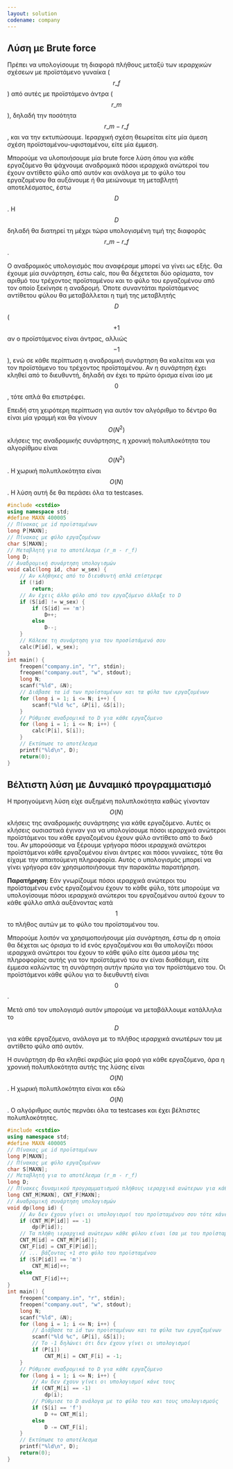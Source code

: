 ```yaml
---
layout: solution
codename: company
---
```


## Λύση με Brute force

Πρέπει να υπολογίσουμε τη διαφορά πλήθους μεταξύ των ιεραρχικών σχέσεων με προϊστάμενο γυναίκα ($$r\_f$$) από αυτές με προϊστάμενο άντρα ($$r\_m$$), δηλαδή την ποσότητα $$r\_m - r\_f$$, και να την εκτυπώσουμε. Ιεραρχική σχέση θεωρείται είτε μία άμεση σχέση προϊσταμένου-υφισταμένου, είτε μία έμμεση.

Μπορούμε να υλοποιήσουμε μία brute force λύση όπου για κάθε εργαζόμενο θα ψάχνουμε αναδρομικά πόσοι ιεραρχικά ανώτεροί του έχουν αντίθετο φύλο από αυτόν και ανάλογα με το φύλο του εργαζομένου θα αυξάνουμε ή θα μειώνουμε τη μεταβλητή αποτελέσματος, έστω $$D$$. Η $$D$$ δηλαδή θα διατηρεί τη μέχρι τώρα υπολογισμένη τιμή της διαφοράς $$r\_m - r\_f$$.

Ο αναδρομικός υπολογισμός που αναφέραμε μπορεί να γίνει ως εξής. Θα έχουμε μία συνάρτηση, έστω calc, που θα δέχετεται δύο ορίσματα, τον αριθμό του τρέχοντος προϊσταμένου και το φύλο του εργαζομένου από τον οποίο ξεκίνησε η αναδρομή. Όποτε συναντάται προϊστάμενος αντίθετου φύλου θα μεταβάλλεται η τιμή της μεταβλητής $$D$$ ($$+1$$ αν ο προϊστάμενος είναι άντρας, αλλιώς $$-1$$), ενώ σε κάθε περίπτωση η αναδρομική συνάρτηση θα καλείται και για τον προϊστάμενο του τρέχοντος προϊσταμένου. Αν η συνάρτηση έχει κληθεί από το διευθυντή, δηλαδή αν έχει το πρώτο όρισμα είναι ίσο με $$0$$, τότε απλά θα επιστρέφει.

Επειδή στη χειρότερη περίπτωση για αυτόν τον αλγόριθμο το δέντρο θα είναι μία γραμμή και θα γίνουν $$O(N^2)$$ κλήσεις της αναδρομικής συνάρτησης, η χρονική πολυπλοκότητα του αλγορίθμου είναι $$O(N^2)$$. Η χωρική πολυπλοκότητα είναι $$O(N)$$. Η λύση αυτή δε θα περάσει όλα τα testcases.

```c++
#include <cstdio>
using namespace std;
#define MAXN 400005
// Πίνακας με id προϊσταμένων
long P[MAXN];
// Πίνακας με φύλο εργαζομένων
char S[MAXN];
// Μεταβλητή για το αποτέλεσμα (r_m - r_f)
long D;
// Αναδρομική συνάρτηση υπολογισμών
void calc(long id, char w_sex) {
    // Αν κλήθηκες από το διευθυντή απλά επίστρεψε
    if (!id)
        return;
    // Αν έχεις άλλο φύλο από τον εργαζόμενο άλλαξε το D
    if (S[id] != w_sex) {
        if (S[id] == 'm')
            D++;
        else
            D--;
    }
    // Κάλεσε τη συνάρτηση για τον προσϊστάμενό σου
    calc(P[id], w_sex);
}
int main() {
    freopen("company.in", "r", stdin);
    freopen("company.out", "w", stdout);
    long N;
    scanf("%ld", &N);
    // Διάβασε τα id των προϊσταμένων και τα φύλα των εργαζομένων
    for (long i = 1; i <= N; i++) {
        scanf("%ld %c", &P[i], &S[i]);
    }
    // Ρύθμισε αναδρομικά το D για κάθε εργαζόμενο
    for (long i = 1; i <= N; i++) {
        calc(P[i], S[i]);
    }
    // Εκτύπωσε το αποτέλεσμα
    printf("%ld\n", D);
    return(0);
}
```

## Βέλτιστη λύση με Δυναμικό προγραμματισμό

Η προηγούμενη λύση είχε αυξημένη πολυπλοκότητα καθώς γίνονταν $$O(N)$$ κλήσεις της αναδρομικής συνάρτησης για κάθε εργαζόμενο. Αυτές οι κλήσεις ουσιαστικά έγιναν για να υπολογίσουμε πόσοι ιεραρχικά ανώτεροι προϊστάμενοι του κάθε εργαζομένου έχουν φύλο αντίθετο από το δικό του. Αν μπορούσαμε να ξέρουμε γρήγορα πόσοι ιεραρχικά ανώτεροι προϊστάμενοι κάθε εργαζομένου είναι άντρες και πόσοι γυναίκες, τότε θα είχαμε την απαιτούμενη πληροφορία. Αυτός ο υπολογισμός μπορεί να γίνει γρήγορα εάν χρησιμοποιήσουμε την παρακάτω παρατήρηση.

**Παρατήρηση**: Εάν γνωρίζουμε πόσοι ιεραρχικά ανώτεροι του προϊσταμένου ενός εργαζομένου έχουν το κάθε φύλο, τότε μπορούμε να υπολογίσουμε πόσοι ιεραρχικά ανώτεροι του εργαζομένου αυτού έχουν το κάθε φύλλο απλά αυξάνοντας κατά $$1$$ το πλήθος αυτών με το φύλο του προϊσταμένου του.

Μπορούμε λοιπόν να χρησιμοποιήσουμε μία συνάρτηση, έστω dp η οποία θα δέχεται ως όρισμα το id ενός εργαζομένου και θα υπολογίζει πόσοι ιεραρχικά ανώτεροι του έχουν το κάθε φύλο είτε άμεσα μέσω της πληροφορίας αυτής για τον προϊστάμενό του αν είναι διαθέσιμη, είτε έμμεσα καλώντας τη συνάρτηση αυτήν πρώτα για τον προϊστάμενο του. Οι προϊστάμενοι κάθε φύλου για το διευθυντή είναι $$0$$.

Μετά από τον υπολογισμό αυτόν μπορούμε να μεταβάλλουμε κατάλληλα το $$D$$ για κάθε εργαζόμενο, ανάλογα με το πλήθος ιεραρχικά ανωτέρων του με αντίθετο φύλο από αυτόν.

Η συνάρτηση dp θα κληθεί ακριβώς μία φορά για κάθε εργαζόμενο, άρα η χρονική πολυπλοκότητα αυτής της λύσης είναι $$O(N)$$. Η χωρική πολυπλοκότητα είναι και εδώ $$O(N)$$. Ο αλγόριθμος αυτός περνάει όλα τα testcases και έχει βέλτιστες πολυπλοκότητες.

```c++
#include <cstdio>
using namespace std;
#define MAXN 400005
// Πίνακας με id προϊσταμένων
long P[MAXN];
// Πίνακας με φύλο εργαζομένων
char S[MAXN];
// Μεταβλητή για το αποτέλεσμα (r_m - r_f)
long D;
// Πίνακες δυναμικού προγραμματισμού πλήθους ιεραρχικά ανώτερων για κάθε φύλο
long CNT_M[MAXN], CNT_F[MAXN];
// Αναδρομική συνάρτηση υπολογισμών
void dp(long id) {
    // Αν δεν έχουν γίνει οι υπολογισμοί του προϊσταμένου σου τότε κάνε τους
    if (CNT_M[P[id]] == -1)
        dp(P[id]);
    // Τα πλήθη ιεραρχικά ανώτερων κάθε φύλου είναι ίσα με του προϊσταμένου...
    CNT_M[id] = CNT_M[P[id]];
    CNT_F[id] = CNT_F[P[id]];
    // ... βάζοντας +1 στο φύλο του προϊσταμένου
    if (S[P[id]] == 'm')
        CNT_M[id]++;
    else
        CNT_F[id]++;
}
int main() {
    freopen("company.in", "r", stdin);
    freopen("company.out", "w", stdout);
    long N;
    scanf("%ld", &N);
    for (long i = 1; i <= N; i++) {
        // Διάβασε τα id των προϊσταμένων και τα φύλα των εργαζομένων
        scanf("%ld %c", &P[i], &S[i]);
        // Το -1 δηλώνει ότι δεν έχουν γίνει οι υπολογισμοί
        if (P[i])
            CNT_M[i] = CNT_F[i] = -1;
    }
    // Ρύθμισε αναδρομικά το D για κάθε εργαζόμενο
    for (long i = 1; i <= N; i++) {
        // Αν δεν έχουν γίνει οι υπολογισμοί κάνε τους
        if (CNT_M[i] == -1)
            dp(i);
        // Ρύθμισε το D ανάλογα με το φύλο του και τους υπολογισμούς
        if (S[i] == 'f')
            D += CNT_M[i];
        else
            D -= CNT_F[i];
    }
    // Εκτύπωσε το αποτέλεσμα
    printf("%ld\n", D);
    return(0);
}
```
